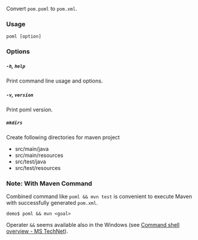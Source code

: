 
Convert `pom.poml` to `pom.xml`.


### Usage
```
poml [option]
```


### Options
##### `-h`, `help`
Print command line usage and options.

##### `-v`, `version`
Print poml version.

##### `mkdirs`
Create following directories for maven project

- src/main/java
- src/main/resources
- src/test/java
- src/test/resources


### Note: With Maven Command
Combined command like `poml && mvn test` is convenient to execute Maven with successfully generated `pom.xml`. 

```
demo$ poml && mvn <goal>
```

Operater `&&` seems available also in the Windows (see [Command shell overview - MS TechNet](https://technet.microsoft.com/en-us/library/bb490954.aspx)).
